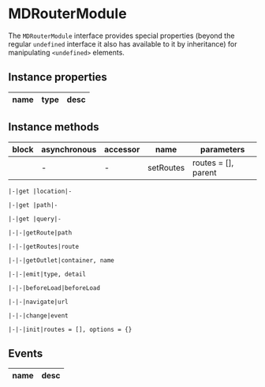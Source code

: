 # MDRouterModule
The `MDRouterModule` interface provides special properties (beyond the regular `undefined` interface it also has available to it by inheritance) for manipulating `<undefined>` elements.

## Instance properties

name|type|desc
---|---|---

## Instance methods

block|asynchronous|accessor|name|parameters
---|---|---|---|---
    |-|-|setRoutes|routes = [], parent

    |-|get |location|-

    |-|get |path|-

    |-|get |query|-

    |-|-|getRoute|path

    |-|-|getRoutes|route

    |-|-|getOutlet|container, name

    |-|-|emit|type, detail

    |-|-|beforeLoad|beforeLoad

    |-|-|navigate|url

    |-|-|change|event

    |-|-|init|routes = [], options = {}

## Events

name|desc
---|---

